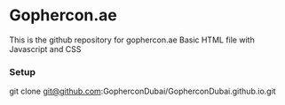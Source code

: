 # Gophercon.ae

This is the github repository for gophercon.ae
Basic HTML file with Javascript and CSS

### Setup

git clone git@github.com:GopherconDubai/GopherconDubai.github.io.git


